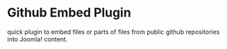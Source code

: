 # Github Embed Plugin

quick plugin to embed files or parts of files from public github repositories into Joomla! content.
